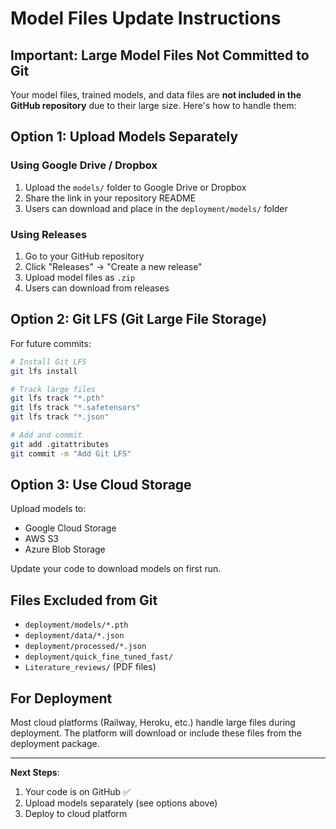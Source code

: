 # Model Files Update Instructions

## Important: Large Model Files Not Committed to Git

Your model files, trained models, and data files are **not included in the GitHub repository** due to their large size. Here's how to handle them:

## Option 1: Upload Models Separately

### Using Google Drive / Dropbox
1. Upload the `models/` folder to Google Drive or Dropbox
2. Share the link in your repository README
3. Users can download and place in the `deployment/models/` folder

### Using Releases
1. Go to your GitHub repository
2. Click "Releases" → "Create a new release"
3. Upload model files as `.zip`
4. Users can download from releases

## Option 2: Git LFS (Git Large File Storage)

For future commits:

```bash
# Install Git LFS
git lfs install

# Track large files
git lfs track "*.pth"
git lfs track "*.safetensors"
git lfs track "*.json"

# Add and commit
git add .gitattributes
git commit -m "Add Git LFS"
```

## Option 3: Use Cloud Storage

Upload models to:
- Google Cloud Storage
- AWS S3
- Azure Blob Storage

Update your code to download models on first run.

## Files Excluded from Git

- `deployment/models/*.pth`
- `deployment/data/*.json`
- `deployment/processed/*.json`
- `deployment/quick_fine_tuned_fast/`
- `Literature_reviews/` (PDF files)

## For Deployment

Most cloud platforms (Railway, Heroku, etc.) handle large files during deployment. The platform will download or include these files from the deployment package.

---

**Next Steps**: 
1. Your code is on GitHub ✅
2. Upload models separately (see options above)
3. Deploy to cloud platform
